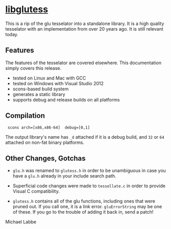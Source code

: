 # [libglutess](https://github.com/mlabbe/glutess) #

This is a rip of the glu tesselator into a standalone library.  It is a high quality tesselator with an implementation from over 20 years ago.  It is still relevant today.

## Features ##

The features of the tesselator are covered elsewhere.  This documentation simply covers this release.

 * tested on Linux and Mac with GCC
 * tested on Windows with Visual Studio 2012
 * scons-based build system
 * generates a static library 
 * supports debug and release builds on all platforms
 
## Compilation ##
 
     scons arch=[x86,x86-64]  debug=[0,1]
     
The output library's name has `_d` attached if it is a debug build, and `32` or `64` attached on non-fat binary platforms.
 
## Other Changes, Gotchas ##

 * `glu.h` was renamed to `glutess.h` in order to be unambiguous in case you have a `glu.h` already in your include search path.
 
 * Superficial code changes were made to `tessellate.c` in order to provide Visual C compatibility.
 
  * `glutess.h` contains all of the glu functions, including ones that were pruned out.  If you call one, it is a link error.  `gluErrorString` may be one of these.  If you go to the trouble of adding it back in, send a patch!

Michael Labbe
